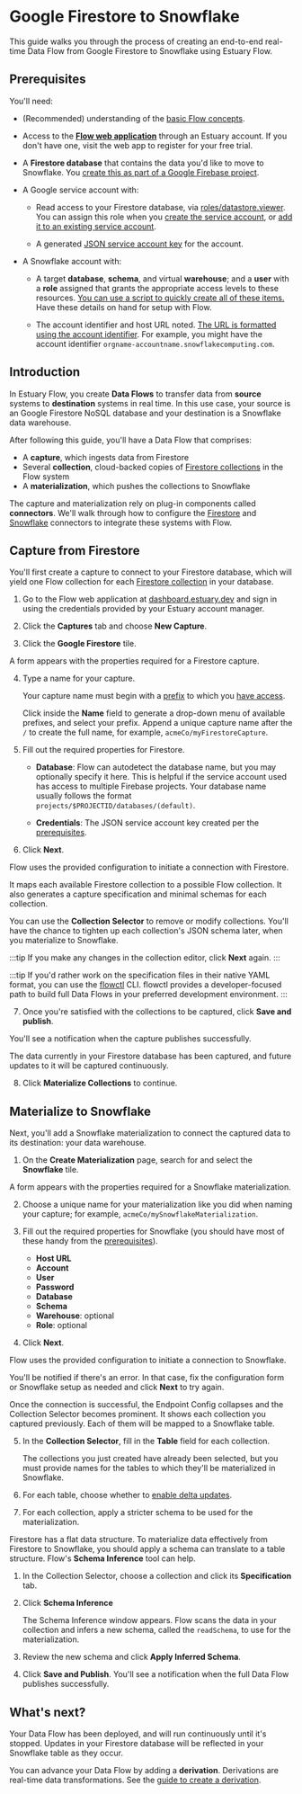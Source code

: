 # Google Firestore to Snowflake

This guide walks you through the process of creating an
end-to-end real-time Data Flow from Google Firestore to Snowflake using Estuary Flow.

## Prerequisites

You'll need:

* (Recommended) understanding of the [basic Flow concepts](../../concepts/README.md#essential-concepts).

* Access to the [**Flow web application**](http://dashboard.estuary.dev) through an Estuary account.
If you don't have one, visit the web app to register for your free trial.

* A **Firestore database** that contains the data you'd like to move to Snowflake. You [create this as part of a Google Firebase project](https://cloud.google.com/firestore/docs/create-database-web-mobile-client-library).

* A Google service account with:

    * Read access to your Firestore database, via [roles/datastore.viewer](https://cloud.google.com/datastore/docs/access/iam).
    You can assign this role when you [create the service account](https://cloud.google.com/iam/docs/creating-managing-service-accounts#creating), or [add it to an existing service account](https://cloud.google.com/iam/docs/granting-changing-revoking-access#single-role).

    * A generated [JSON service account key](https://cloud.google.com/iam/docs/creating-managing-service-account-keys#creating) for the account.

* A Snowflake account with:

  * A target **database**, **schema**, and virtual **warehouse**; and a **user** with a **role** assigned that grants the appropriate access levels to these resources.
  [You can use a script to quickly create all of these items.](../../reference/Connectors/materialization-connectors/Snowflake.md#setup) Have these details on hand for setup with Flow.

  * The account identifier and host URL noted. [The URL is formatted using the account identifier](https://docs.snowflake.com/en/user-guide/admin-account-identifier.html#where-are-account-identifiers-used). For example, you might have the account identifier `orgname-accountname.snowflakecomputing.com`.

## Introduction

In Estuary Flow, you create **Data Flows** to transfer data from **source** systems to **destination** systems in real time.
In this use case, your source is an Google Firestore NoSQL database and your destination is a Snowflake data warehouse.

After following this guide, you'll have a Data Flow that comprises:

* A **capture**, which ingests data from Firestore
* Several **collection**, cloud-backed copies of [Firestore collections](https://cloud.google.com/firestore/docs/data-model) in the Flow system
* A **materialization**, which pushes the collections to Snowflake

The capture and materialization rely on plug-in components called **connectors**.
We'll walk through how to configure the [Firestore](../../reference/Connectors/capture-connectors/google-firestore.md) and [Snowflake](../../reference/Connectors/materialization-connectors/Snowflake.md) connectors to integrate these systems with Flow.

## Capture from Firestore

You'll first create a capture to connect to your Firestore database, which will yield one Flow collection for each [Firestore collection](https://cloud.google.com/firestore/docs/data-model) in your database.

1. Go to the Flow web application at [dashboard.estuary.dev](https://dashboard.estuary.dev/) and sign in using the
credentials provided by your Estuary account manager.

2. Click the **Captures** tab and choose **New Capture**.

3. Click the **Google Firestore** tile.

  A form appears with the properties required for a Firestore capture.

4. Type a name for your capture.

    Your capture name must begin with a [prefix](../../concepts/catalogs.md#namespace) to which you [have access](../../reference/authentication.md).

    Click inside the **Name** field to generate a drop-down menu of available prefixes, and select your prefix.
    Append a unique capture name after the `/` to create the full name, for example, `acmeCo/myFirestoreCapture`.

5. Fill out the required properties for Firestore.

   * **Database**: Flow can autodetect the database name, but you may optionally specify it here. This is helpful if the service account used has access to multiple Firebase projects. Your database name usually follows the format `projects/$PROJECTID/databases/(default)`.

   * **Credentials**: The JSON service account key created per the [prerequisites](#prerequisites).

6. Click **Next**.

  Flow uses the provided configuration to initiate a connection with Firestore.

  It maps each available Firestore collection to a possible Flow collection. It also generates a capture specification and minimal schemas for each collection.

  You can use the **Collection Selector** to remove or modify collections. You'll have the chance to tighten up each collection's JSON schema later, when you materialize to Snowflake.

  :::tip
  If you make any changes in the collection editor, click **Next** again.
  :::

  :::tip
  If you'd rather work on the specification files in their native YAML format, you can use the [flowctl](../../concepts/flowctl.md) CLI. flowctl provides a developer-focused path to build full Data Flows in your preferred development environment.
  :::

7. Once you're satisfied with the collections to be captured, click **Save and publish**.

  You'll see a notification when the capture publishes successfully.

  The data currently in your Firestore database has been captured, and future updates to it will be captured continuously.

8. Click **Materialize Collections** to continue.

## Materialize to Snowflake

Next, you'll add a Snowflake materialization to connect the captured data to its destination: your data warehouse.

1. On the **Create Materialization** page, search for and select the **Snowflake** tile.

  A form appears with the properties required for a Snowflake materialization.

2.  Choose a unique name for your materialization like you did when naming your capture; for example, `acmeCo/mySnowflakeMaterialization`.

3. Fill out the required properties for Snowflake (you should have most of these handy from the [prerequisites](#prerequisites)).

   * **Host URL**
   * **Account**
   * **User**
   * **Password**
   * **Database**
   * **Schema**
   * **Warehouse**: optional
   * **Role**: optional

4. Click **Next**.

  Flow uses the provided configuration to initiate a connection to Snowflake.

  You'll be notified if there's an error. In that case, fix the configuration form or Snowflake setup as needed and click **Next** to try again.

  Once the connection is successful, the Endpoint Config collapses and the Collection Selector becomes prominent.
  It shows each collection you captured previously.
  Each of them will be mapped to a Snowflake table.

5. In the **Collection Selector**, fill in the **Table** field for each collection.

   The collections you just created have already been selected, but you must provide names for the tables to which they'll be materialized in Snowflake.

6. For each table, choose whether to [enable delta updates](../../reference/Connectors/materialization-connectors/Snowflake.md#delta-updates).

7. For each collection, apply a stricter schema to be used for the materialization.

  Firestore has a flat data structure.
  To materialize data effectively from Firestore to Snowflake, you should apply a schema can translate to a table structure.
  Flow's **Schema Inference** tool can help.

   1. In the Collection Selector, choose a collection and click its **Specification** tab.

   2. Click **Schema Inference**

      The Schema Inference window appears. Flow scans the data in your collection and infers a new schema, called the `readSchema`, to use for the materialization.

   3. Review the new schema and click **Apply Inferred Schema**.

8. Click **Save and Publish**. You'll see a notification when the full Data Flow publishes successfully.

## What's next?

Your Data Flow has been deployed, and will run continuously until it's stopped. Updates in your Firestore database will be reflected in your Snowflake table as they occur.

You can advance your Data Flow by adding a **derivation**. Derivations are real-time data transformations.
See the [guide to create a derivation](../flowctl/create-derivation.md).